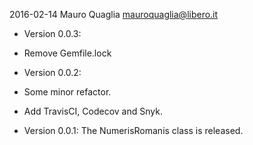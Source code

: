 2016-02-14  Mauro Quaglia  <mauroquaglia@libero.it>

* Version 0.0.3:
 * Remove Gemfile.lock

* Version 0.0.2: 
 * Some minor refactor.
 * Add TravisCI, Codecov and Snyk. 

* Version 0.0.1: The NumerisRomanis class is released.